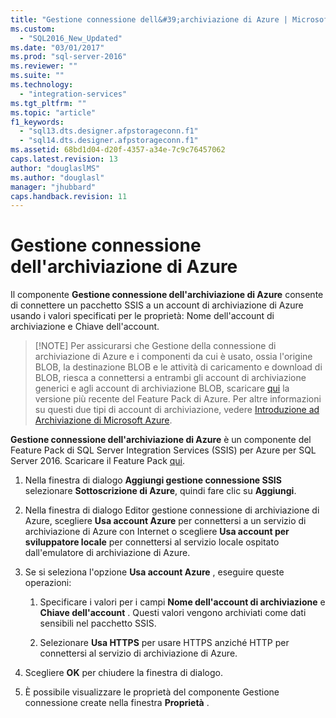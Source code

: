 ```yaml
---
title: "Gestione connessione dell&#39;archiviazione di Azure | Microsoft Docs"
ms.custom: 
  - "SQL2016_New_Updated"
ms.date: "03/01/2017"
ms.prod: "sql-server-2016"
ms.reviewer: ""
ms.suite: ""
ms.technology: 
  - "integration-services"
ms.tgt_pltfrm: ""
ms.topic: "article"
f1_keywords: 
  - "sql13.dts.designer.afpstorageconn.f1"
  - "sql14.dts.designer.afpstorageconn.f1"
ms.assetid: 68bd1d04-d20f-4357-a34e-7c9c76457062
caps.latest.revision: 13
author: "douglaslMS"
ms.author: "douglasl"
manager: "jhubbard"
caps.handback.revision: 11
---
```

# Gestione connessione dell&#39;archiviazione di Azure
  Il componente **Gestione connessione dell'archiviazione di Azure** consente di connettere un pacchetto SSIS a un account di archiviazione di Azure usando i valori specificati per le proprietà: Nome dell'account di archiviazione e Chiave dell'account.  
  
>   [!NOTE] Per assicurarsi che Gestione della connessione di archiviazione di Azure e i componenti da cui è usato, ossia l'origine BLOB, la destinazione BLOB e le attività di caricamento e download di BLOB, riesca a connettersi a entrambi gli account di archiviazione generici e agli account di archiviazione BLOB, scaricare [qui](https://www.microsoft.com/download/details.aspx?id=49492) la versione più recente del Feature Pack di Azure. Per altre informazioni su questi due tipi di account di archiviazione, vedere [Introduzione ad Archiviazione di Microsoft Azure](https://azure.microsoft.com/en-us/documentation/articles/storage-introduction/#general-purpose-storage-accounts).
  
 **Gestione connessione dell'archiviazione di Azure** è un componente del Feature Pack di SQL Server Integration Services (SSIS) per Azure per SQL Server 2016. Scaricare il Feature Pack [qui](http://go.microsoft.com/fwlink/?LinkID=626967).  
  
1.  Nella finestra di dialogo **Aggiungi gestione connessione SSIS** selezionare **Sottoscrizione di Azure**, quindi fare clic su **Aggiungi**.  
  
2.  Nella finestra di dialogo Editor gestione connessione di archiviazione di Azure, scegliere **Usa account Azure** per connettersi a un servizio di archiviazione di Azure con Internet o scegliere **Usa account per sviluppatore locale** per connettersi al servizio locale ospitato dall'emulatore di archiviazione di Azure.  
  
3.  Se si seleziona l'opzione **Usa account Azure** , eseguire queste operazioni:  
  
    1.  Specificare i valori per i campi **Nome dell'account di archiviazione** e **Chiave dell'account** . Questi valori vengono archiviati come dati sensibili nel pacchetto SSIS.  
  
    2.  Selezionare **Usa HTTPS** per usare HTTPS anziché HTTP per connettersi al servizio di archiviazione di Azure.  
  
4.  Scegliere **OK** per chiudere la finestra di dialogo.  
  
5.  È possibile visualizzare le proprietà del componente Gestione connessione create nella finestra **Proprietà** .  
  
  